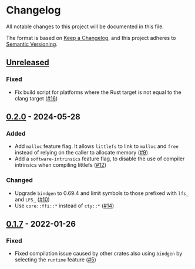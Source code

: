 # Changelog
All notable changes to this project will be documented in this file.

The format is based on [Keep a Changelog](https://keepachangelog.com/en/1.0.0/),
and this project adheres to [Semantic Versioning](https://semver.org/spec/v2.0.0.html).

## [Unreleased]

### Fixed

- Fix build script for platforms where the Rust target is not equal to the clang target ([#16](https://github.com/trussed-dev/littlefs2-sys/pull/16))

## [0.2.0] - 2024-05-28

### Added

- Add `malloc` feature flag. It allows `littlefs` to link to `malloc` and `free` instead of relying on the caller to allocate memory ([#9][])
- Add a `software-intrinsics` feature flag, to disable the use of compiler intrinsics when compiling littlefs ([#12][])

### Changed

- Upgrade `bindgen` to 0.69.4 and limit symbols to those prefixed with `lfs_` and `LFS_` ([#10][])
- Use `core::ffi::*` instead of `cty::*` ([#14][])

[#9]: https://github.com/trussed-dev/littlefs2-sys/pull/10
[#10]: https://github.com/trussed-dev/littlefs2-sys/pull/10
[#12]: https://github.com/trussed-dev/littlefs2-sys/pull/12
[#14]: https://github.com/trussed-dev/littlefs2-sys/pull/14

## [0.1.7] - 2022-01-26

### Fixed

- Fixed compilation issue caused by other crates also using `bindgen` by selecting the `runtime` feature ([#5])

[#5]: https://github.com/trussed-dev/littlefs2-sys/pull/5
[#9]: https://github.com/trussed-dev/littlefs2-sys/pull/9

[Unreleased]: https://github.com/trussed-dev/littlefs2-sys/compare/0.2.0...HEAD
[0.1.7]: https://github.com/trussed-dev/littlefs2-sys/compare/0.1.6...0.1.7
[0.2.0]: https://github.com/trussed-dev/littlefs2-sys/compare/0.1.7...0.2.0
